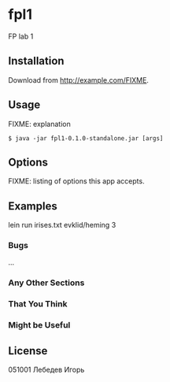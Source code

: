 # fpl1

FP lab 1

## Installation

Download from http://example.com/FIXME.

## Usage

FIXME: explanation

    $ java -jar fpl1-0.1.0-standalone.jar [args]

## Options

FIXME: listing of options this app accepts.

## Examples

lein run irises.txt evklid/heming 3
 
### Bugs

...

### Any Other Sections
### That You Think
### Might be Useful

## License

051001 Лебедев Игорь

